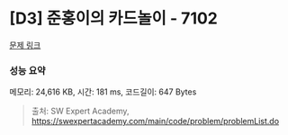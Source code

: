 # [D3] 준홍이의 카드놀이 - 7102 

[문제 링크](https://swexpertacademy.com/main/code/problem/problemDetail.do?contestProbId=AWkIlHWqBYcDFAXC) 

### 성능 요약

메모리: 24,616 KB, 시간: 181 ms, 코드길이: 647 Bytes



> 출처: SW Expert Academy, https://swexpertacademy.com/main/code/problem/problemList.do